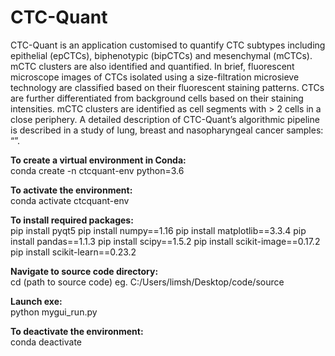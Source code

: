 # CTC-Quant
CTC-Quant is an application customised to quantify CTC subtypes including epithelial (epCTCs), biphenotypic (bipCTCs) and mesenchymal (mCTCs). mCTC clusters are also identified and quantified. In brief, fluorescent microscope images of CTCs isolated using a size-filtration microsieve technology are classified based on their fluorescent staining patterns. CTCs are further differentiated from background cells based on their staining intensities. mCTC clusters are identified as cell segments with > 2 cells in a close periphery. A detailed description of CTC-Quant’s algorithmic pipeline is described in a study of lung, breast and nasopharyngeal cancer samples: “”. 

**To create a virtual environment in Conda:** \
  conda create -n ctcquant-env python=3.6
  
**To activate the environment:** \
  conda activate ctcquant-env

**To install required packages:** \
  pip install pyqt5
  pip install numpy==1.16
  pip install matplotlib==3.3.4
  pip install pandas==1.1.3
  pip install scipy==1.5.2
  pip install scikit-image==0.17.2
  pip install scikit-learn==0.23.2
  
**Navigate to source code directory:** \
  cd (path to source code) eg. C:/Users/limsh/Desktop/code/source
  
**Launch exe:** \
  python mygui_run.py
  
**To deactivate the environment:** \
  conda deactivate
